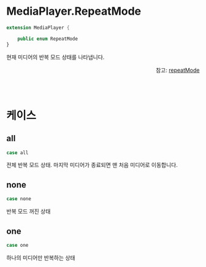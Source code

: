 # MediaPlayer.RepeatMode

```swift
extension MediaPlayer {

    public enum RepeatMode
}
```

현재 미디어의 반복 모드 상태를 나타냅니다.
<div align="right">
참고: <a href="../../class/media-player/home.md#repeatmode">repeatMode</a>
</div>

<br><br>
# 케이스

## all

```swift
case all
```

전체 반복 모드 상태. 마지막 미디어가 종료되면 맨 처음 미디어로 이동합니다.

## none

```swift
case none
```

반복 모드 꺼진 상태

## one

```swift
case one
```

하나의 미디어만 반복하는 상태
